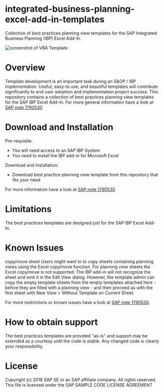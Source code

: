 # integrated-business-planning-excel-add-in-templates
Collection of best practices planning view templates for the SAP Integrated Business Planning (IBP) Excel Add-In.

![screenshot of VBA Template](https://github.com/SAP/integrated-business-planning-excel-add-in-templates/blob/master/media/screenshot.png "screenshot of VBA Template")

# Overview
Template development is an important task during an S&OP / IBP implementation. Useful, easy-to use, and beautiful templates will contribute significantly to end user adoption and implementation project success. This repository contains a collection of best practices planning view templates for the SAP IBP Excel Add-In.
For more general information have a look at [SAP note 1790530](https://launchpad.support.sap.com/#/notes/1790530)

# Download and Installation
Pre-requisite:
* You will need access to an SAP IBP System
* You need to install the IBP add-in for Microsoft Excel

Download and Installation:
* Download best practice planning view template from this repository that fits your need

For more information have a look at [SAP note 1790530](https://launchpad.support.sap.com/#/notes/1790530)

# Limitations
The best practices templates are designed just for the SAP IBP Excel Add-In. 

# Known Issues

copy/move sheet
Users might want to to copy sheets containing planning views using the Excel copy/move function. For planning view sheets the Excel copy/move is not supported: The IBP add-in will not recognize the sheet and omit it in the Edit View dialog. However, the template admin can copy the empty template sheets from the empty templates attached here - before they are filled with a planning view - and then proceed as with the first sheet with New View > Without Template on Current Sheet.

For more restrictions or known issues have a look at [SAP note 1790530](https://launchpad.support.sap.com/#/notes/1790530).

# How to obtain support
The best practices templates are provided "as-is" and support may be extended as a courtesy until the code is stable. Any changed code is clearly your responsibility.

# License
Copyright (c) 2018 SAP SE or an SAP affiliate company. All rights reserved.
This file is licensed under the SAP SAMPLE CODE LICENSE AGREEMENT
